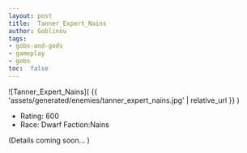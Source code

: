 ```yaml
---
layout: post
title:  Tanner_Expert_Nains
author: Goblinou
tags:
- gobs-and-gods
- gameplay
- gobs
toc:  false
---
```


![Tanner_Expert_Nains]( {{ 'assets/generated/enemies/tanner_expert_nains.jpg' | relative_url }} )
- Rating: 600
- Race: Dwarf  Faction:Nains

(Details coming soon... )